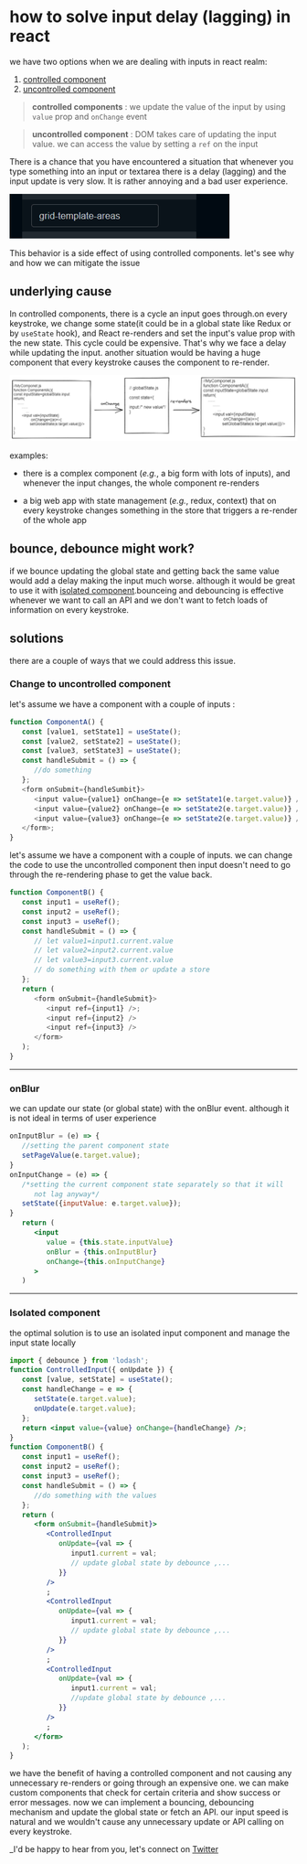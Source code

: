 # how to solve input delay (lagging) in react

we have two options when we are dealing with inputs in react realm:

1. [controlled component](https://reactjs.org/docs/forms.html#controlled-components)
2. [uncontrolled component](https://reactjs.org/docs/uncontrolled-components.html)

> **controlled components** :
> we update the value of the input by using `value` prop and `onChange` event

> **uncontrolled component** :
> DOM takes care of updating the input value. we can access the value by setting a `ref` on the input

There is a chance that you have encountered a situation that whenever you type something into an input or textarea there is a delay (lagging) and the input update is very slow. It is rather annoying and a bad user experience.

![example of slow input](./slow-nput.gif 'example')

This behavior is a side effect of using controlled components. let's see why and how we can mitigate the issue

## underlying cause

In controlled components, there is a cycle an input goes through.on every keystroke, we change some state(it could be in a global state like Redux or by `useState` hook), and React re-renders and set the input's value prop with the new state. This cycle could be expensive. That's why we face a delay while updating the input. another situation would be having a huge component that every keystroke causes the component to re-render.

![Untitled-2022-03-23-1209.png](./Untitled-2022-03-23-1209.png 're-render cycle')

examples:

-  there is a complex component (_e.g._, a big form with lots of inputs), and whenever the input changes, the whole component re-renders

-  a big web app with state management (_e.g._, redux, context) that on every keystroke changes something in the store that triggers a re-render of the whole app

## bounce, debounce might work?

if we bounce updating the global state and getting back the same value would add a delay making the input much worse. although it would be great to use it with [isolated component](#isolated-component-preferred).bounceing and debouncing is effective whenever we want to call an API and we don't want to fetch loads of information on every keystroke.

## solutions

there are a couple of ways that we could address this issue.

### Change to uncontrolled component

let's assume we have a component with a couple of inputs :

```javascript
function ComponentA() {
   const [value1, setState1] = useState();
   const [value2, setState2] = useState();
   const [value3, setState3] = useState();
   const handleSubmit = () => {
      //do something
   };
   <form onSubmit={handleSumbit}>
      <input value={value1} onChange={e => setState1(e.target.value)} />;
      <input value={value2} onChange={e => setState2(e.target.value)} />
      <input value={value3} onChange={e => setState2(e.target.value)} />
   </form>;
}
```

let's assume we have a component with a couple of inputs. we can change the code to use the uncontrolled component then input doesn't need to go through the re-rendering phase to get the value back.

```javascript
function ComponentB() {
   const input1 = useRef();
   const input2 = useRef();
   const input3 = useRef();
   const handleSubmit = () => {
      // let value1=input1.current.value
      // let value2=input2.current.value
      // let value3=input3.current.value
      // do something with them or update a store
   };
   return (
      <form onSubmit={handleSubmit}>
         <input ref={input1} />;
         <input ref={input2} />
         <input ref={input3} />
      </form>
   );
}
```

---

### onBlur

we can update our state (or global state) with the onBlur event. although it is not ideal in terms of user experience

```jsx
onInputBlur = (e) => {
   //setting the parent component state
   setPageValue(e.target.value);
}
onInputChange = (e) => {
   /*setting the current component state separately so that it will
      not lag anyway*/
   setState({inputValue: e.target.value});
}
   return (
      <input
         value = {this.state.inputValue}
         onBlur = {this.onInputBlur}
         onChange={this.onInputChange}
      >
   )
```

---

### Isolated component

the optimal solution is to use an isolated input component and manage the input state locally

```jsx
import { debounce } from 'lodash';
function ControlledInput({ onUpdate }) {
   const [value, setState] = useState();
   const handleChange = e => {
      setState(e.target.value);
      onUpdate(e.target.value);
   };
   return <input value={value} onChange={handleChange} />;
}
function ComponentB() {
   const input1 = useRef();
   const input2 = useRef();
   const input3 = useRef();
   const handleSubmit = () => {
      //do something with the values
   };
   return (
      <form onSubmit={handleSubmit}>
         <ControlledInput
            onUpdate={val => {
               input1.current = val;
               // update global state by debounce ,...
            }}
         />
         ;
         <ControlledInput
            onUpdate={val => {
               input1.current = val;
               // update global state by debounce ,...
            }}
         />
         ;
         <ControlledInput
            onUpdate={val => {
               input1.current = val;
               //update global state by debounce ,...
            }}
         />
         ;
      </form>
   );
}
```

we have the benefit of having a controlled component and not causing any unnecessary re-renders or going through an expensive one. we can make custom components that check for certain criteria and show success or error messages. now we can implement a bouncing, debouncing mechanism and update the global state or fetch an API. our input speed is natural and we wouldn't cause any unnecessary update or API calling on every keystroke.

\_I'd be happy to hear from you, let's connect on [Twitter](www.twitter.com/k1_kh89)
